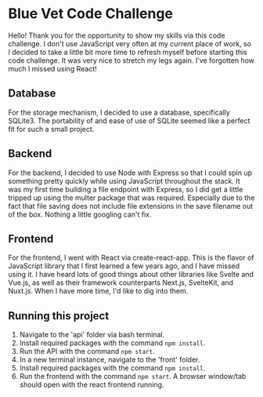 # Blue Vet Code Challenge

Hello! Thank you for the opportunity to show my skills via this code challenge. I don't use JavaScript very often at my current place of work, so I decided to take a little bit more time to refresh myself before starting this code challenge. It was very nice to stretch my legs again. I've forgotten how much I missed using React!

## Database

For the storage mechanism, I decided to use a database, specifically SQLite3. The portability of and ease of use of SQLite seemed like a perfect fit for such a small project.

## Backend

For the backend, I decided to use Node with Express so that I could spin up something pretty quickly while using JavaScript throughout the stack. It was my first time building a file endpoint with Express, so I did get a little tripped up using the multer package that was required. Especially due to the fact that file saving does not include file extensions in the save filename out of the box. Nothing a little googling can't fix.

## Frontend

For the frontend, I went with React via create-react-app. This is the flavor of JavaScript library that I first learned a few years ago, and I have missed using it. I have heard lots of good things about other libraries like Svelte and Vue.js, as well as their framework counterparts Next.js, SvelteKit, and Nuxt.js. When I have more time, I'd like to dig into them.

## Running this project

1. Navigate to the 'api' folder via bash terminal.
2. Install required packages with the command `npm install`.
3. Run the API with the command `npm start`.
4. In a new terminal instance, navigate to the 'front' folder.
5. Install required packages with the command `npm install`.
6. Run the frontend with the command `npm start`. A browser window/tab should open with the react frontend running.
